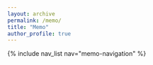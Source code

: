 ```yaml
---
layout: archive
permalink: /memo/
title: "Memo"
author_profile: true
---
```


{% include nav_list nav="memo-navigation" %}
